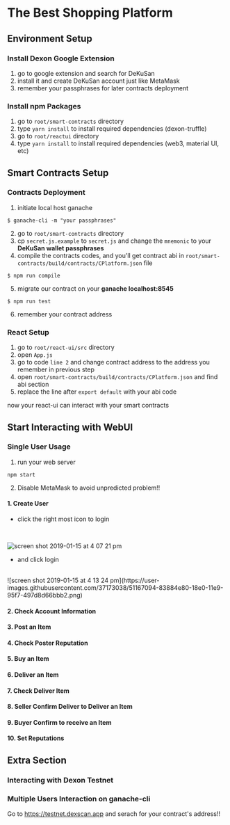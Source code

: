 # The Best Shopping Platform
<!-- ## Get Started -->

## Environment Setup

### Install Dexon Google Extension
1. go to google extension and search for DeKuSan
2. install it and create DeKuSan account just like MetaMask
3. remember your passphrases for later contracts deployment

### Install npm Packages
1. go to `root/smart-contracts` directory
2. type `yarn install` to install required dependencies (dexon-truffle)
3. go to `root/reactui` directory
4. type `yarn install` to install required dependencies (web3, material UI, etc)

## Smart Contracts Setup

### Contracts Deployment
1. initiate local host ganache
```
$ ganache-cli -m "your passphrases"
```

2. go to `root/smart-contracts` directory
3. cp `secret.js.example` to `secret.js` and change the `mnemonic` to your **DeKuSan wallet passphrases**
4. compile the contracts codes, and you'll get contract abi in `root/smart-contracts/build/contracts/CPlatform.json` file
```
$ npm run compile
```

5. migrate our contract on your **ganache localhost:8545**
```
$ npm run test
```
6. remember your contract address

### React Setup
1. go to `root/react-ui/src` directory
2. open `App.js`
3. go to code `line 2` and change contract address to the address you remember in previous step
4. open `root/smart-contracts/build/contracts/CPlatform.json` and find abi section
5. replace the line after `export default` with your abi code 

now your react-ui can interact with your smart contracts

## Start Interacting with WebUI

### Single User Usage

1. run your web server
```
npm start
```
2. Disable MetaMask to avoid unpredicted problem!!

#### 1. Create User
* click the right most icon to login
</br>

  ![screen shot 2019-01-15 at 4 07 21 pm](https://user-images.githubusercontent.com/37173038/51166964-2f7d6a00-18e0-11e9-9dbf-168cae67a875.png)
</br>
* and click login
</br>
  ![screen shot 2019-01-15 at 4 13 24 pm](https://user-images.githubusercontent.com/37173038/51167094-83884e80-18e0-11e9-95f7-497d8d66bbb2.png)
</br>

#### 2. Check Account Information
#### 3. Post an Item
#### 4. Check Poster Reputation
#### 5. Buy an Item
#### 6. Deliver an Item
#### 7. Check Deliver Item
#### 8. Seller Confirm Deliver to Deliver an Item
#### 9. Buyer Confirm to receive an Item
#### 10. Set Reputations



## Extra Section

### Interacting with Dexon Testnet

### Multiple Users Interaction on ganache-cli



Go to https://testnet.dexscan.app and serach for your contract's address!!
